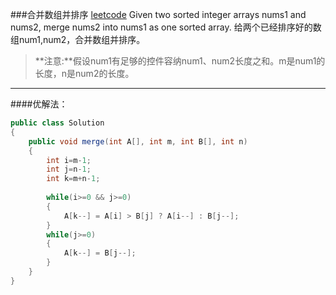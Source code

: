 
###合并数组并排序
[leetcode](https://leetcode.com/problems/merge-sorted-array/)
Given two sorted integer arrays nums1 and nums2, merge nums2 into nums1 as one sorted array.
给两个已经排序好的数组num1,num2，合并数组并排序。
>**注意:**假设num1有足够的控件容纳num1、num2长度之和。m是num1的长度，n是num2的长度。

------
####优解法：
```java
public class Solution 
{
    public void merge(int A[], int m, int B[], int n) 
    {
        int i=m-1;
        int j=n-1;
        int k=m+n-1;
        
        while(i>=0 && j>=0)
        {
            A[k--] = A[i] > B[j] ? A[i--] : B[j--]; 
        }
        while(j>=0) 
        {
            A[k--] = B[j--];
        }
    }
}
```

